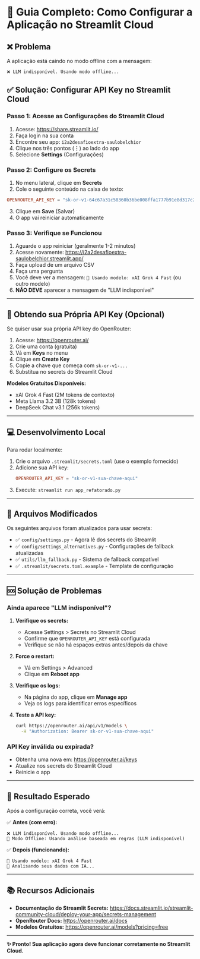 # 🚀 Guia Completo: Como Configurar a Aplicação no Streamlit Cloud

## ❌ Problema
A aplicação está caindo no modo offline com a mensagem:
```
❌ LLM indisponível. Usando modo offline...
```

## ✅ Solução: Configurar API Key no Streamlit Cloud

### **Passo 1: Acesse as Configurações do Streamlit Cloud**

1. Acesse: https://share.streamlit.io/
2. Faça login na sua conta
3. Encontre seu app: `i2a2desafioextra-saulobelchior`
4. Clique nos três pontos (**⋮**) ao lado do app
5. Selecione **Settings** (Configurações)

### **Passo 2: Configure os Secrets**

1. No menu lateral, clique em **Secrets**
2. Cole o seguinte conteúdo na caixa de texto:

```toml
OPENROUTER_API_KEY = "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"
```

3. Clique em **Save** (Salvar)
4. O app vai reiniciar automaticamente

### **Passo 3: Verifique se Funcionou**

1. Aguarde o app reiniciar (geralmente 1-2 minutos)
2. Acesse novamente: https://i2a2desafioextra-saulobelchior.streamlit.app/
3. Faça upload de um arquivo CSV
4. Faça uma pergunta
5. Você deve ver a mensagem: `🔄 Usando modelo: xAI Grok 4 Fast` (ou outro modelo)
6. **NÃO DEVE** aparecer a mensagem de "LLM indisponível"

---

## 🔐 Obtendo sua Própria API Key (Opcional)

Se quiser usar sua própria API key do OpenRouter:

1. Acesse: https://openrouter.ai/
2. Crie uma conta (gratuita)
3. Vá em **Keys** no menu
4. Clique em **Create Key**
5. Copie a chave que começa com `sk-or-v1-...`
6. Substitua no secrets do Streamlit Cloud

**Modelos Gratuitos Disponíveis:**
- xAI Grok 4 Fast (2M tokens de contexto)
- Meta Llama 3.2 3B (128k tokens)
- DeepSeek Chat v3.1 (256k tokens)

---

## 💻 Desenvolvimento Local

Para rodar localmente:

1. Crie o arquivo `.streamlit/secrets.toml` (use o exemplo fornecido)
2. Adicione sua API key:
   ```toml
   OPENROUTER_API_KEY = "sk-or-v1-sua-chave-aqui"
   ```
3. Execute: `streamlit run app_refatorado.py`

---

## 📁 Arquivos Modificados

Os seguintes arquivos foram atualizados para usar secrets:

- ✅ `config/settings.py` - Agora lê dos secrets do Streamlit
- ✅ `config/settings_alternatives.py` - Configurações de fallback atualizadas
- ✅ `utils/llm_fallback.py` - Sistema de fallback compatível
- ✅ `.streamlit/secrets.toml.example` - Template de configuração

---

## 🆘 Solução de Problemas

### Ainda aparece "LLM indisponível"?

1. **Verifique os secrets:**
   - Acesse Settings > Secrets no Streamlit Cloud
   - Confirme que `OPENROUTER_API_KEY` está configurada
   - Verifique se não há espaços extras antes/depois da chave

2. **Force o restart:**
   - Vá em Settings > Advanced
   - Clique em **Reboot app**

3. **Verifique os logs:**
   - Na página do app, clique em **Manage app**
   - Veja os logs para identificar erros específicos

4. **Teste a API key:**
   ```bash
   curl https://openrouter.ai/api/v1/models \
     -H "Authorization: Bearer sk-or-v1-sua-chave-aqui"
   ```

### API Key inválida ou expirada?

- Obtenha uma nova em: https://openrouter.ai/keys
- Atualize nos secrets do Streamlit Cloud
- Reinicie o app

---

## 🎯 Resultado Esperado

Após a configuração correta, você verá:

✅ **Antes (com erro):**
```
❌ LLM indisponível. Usando modo offline...
🤖 Modo Offline: Usando análise baseada em regras (LLM indisponível)
```

✅ **Depois (funcionando):**
```
🔄 Usando modelo: xAI Grok 4 Fast
🤖 Analisando seus dados com IA...
```

---

## 📚 Recursos Adicionais

- **Documentação do Streamlit Secrets:** https://docs.streamlit.io/streamlit-community-cloud/deploy-your-app/secrets-management
- **OpenRouter Docs:** https://openrouter.ai/docs
- **Modelos Gratuitos:** https://openrouter.ai/models?pricing=free

---

**✨ Pronto! Sua aplicação agora deve funcionar corretamente no Streamlit Cloud.**
